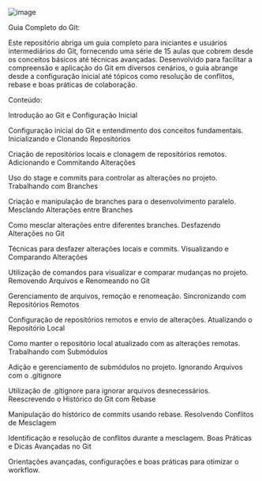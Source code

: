 
![image](https://github.com/TI0J0A0/GIT-Guide/assets/139718095/3948566b-bf88-4272-9c95-7349aa90b818")

Guia Completo do Git:

Este repositório abriga um guia completo para iniciantes e usuários intermediários do Git, fornecendo uma série de 15 aulas que cobrem desde os conceitos básicos 
até técnicas avançadas. 
Desenvolvido para facilitar a compreensão e aplicação do Git em diversos cenários, o guia abrange desde a configuração inicial até tópicos como resolução de conflitos, 
rebase e boas práticas de colaboração.

Conteúdo:

Introdução ao Git e Configuração Inicial

Configuração inicial do Git e entendimento dos conceitos fundamentais.
Inicializando e Clonando Repositórios

Criação de repositórios locais e clonagem de repositórios remotos.
Adicionando e Commitando Alterações

Uso do stage e commits para controlar as alterações no projeto.
Trabalhando com Branches

Criação e manipulação de branches para o desenvolvimento paralelo.
Mesclando Alterações entre Branches

Como mesclar alterações entre diferentes branches.
Desfazendo Alterações no Git

Técnicas para desfazer alterações locais e commits.
Visualizando e Comparando Alterações

Utilização de comandos para visualizar e comparar mudanças no projeto.
Removendo Arquivos e Renomeando no Git

Gerenciamento de arquivos, remoção e renomeação.
Sincronizando com Repositórios Remotos

Configuração de repositórios remotos e envio de alterações.
Atualizando o Repositório Local

Como manter o repositório local atualizado com as alterações remotas.
Trabalhando com Submódulos

Adição e gerenciamento de submódulos no projeto.
Ignorando Arquivos com o .gitignore

Utilização de .gitignore para ignorar arquivos desnecessários.
Reescrevendo o Histórico do Git com Rebase

Manipulação do histórico de commits usando rebase.
Resolvendo Conflitos de Mesclagem

Identificação e resolução de conflitos durante a mesclagem.
Boas Práticas e Dicas Avançadas no Git

Orientações avançadas, configurações e boas práticas para otimizar o workflow.
